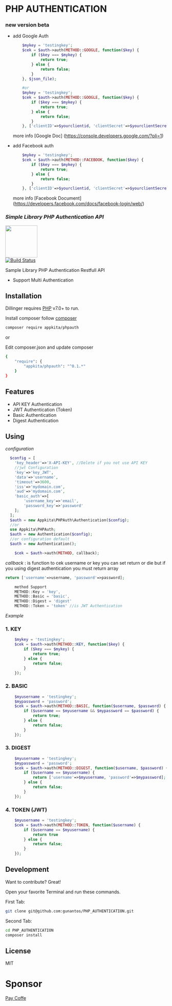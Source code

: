 # PHP AUTHENTICATION

### new version beta

- add Google Auth

  ```php
      $mykey = 'testingkey';
      $cek = $auth->auth(METHOD::GOOGLE, function($key) {
          if ($key === $mykey) {
              return true;
          } else {
              return false;
          }
      }, $json_file);

      #or
      $mykey = 'testingkey';
      $cek = $auth->auth(METHOD::GOOGLE, function($key) {
          if ($key === $mykey) {
              return true;
          } else {
              return false;
          }
      }, ['clientID'=>$yourclientid, 'clientSecret'=>$yourclientSecret, 'redirectUri'=>$redirect_url, 'scope'=>$scope]);
  ```

  more info [Google Doc] (https://console.developers.google.com/?pli=1)

- add Facebook auth

  ```php
      $mykey = 'testingkey';
      $cek = $auth->auth(METHOD::FACEBOOK, function($key) {
          if ($key === $mykey) {
              return true;
          } else {
              return false;
          }
      }, ['clientID'=>$yourclientid, 'clientSecret'=>$yourclientSecret, 'redirectUri'=>$redirect_url, 'scope'=>$scope]);
  ```

  more info [Facebook Document] (https://developers.facebook.com/docs/facebook-login/web/)

### _Simple Library PHP Authentication API_

<a href="https://app-kita.com" alt="app-kita, app kita"><img src="https://app-kita.com/img/logo-teks.965d24bf.png" width="100"></a><br>
[![Build Status](https://www.travis-ci.com/gunantos/PHP_AUTHENTICATION.svg?branch=main)](https://www.travis-ci.com/gunantos/PHP_AUTHENTICATION)

Sample Library PHP Authentication Restfull API

- Support Multi Authentication

## Installation

Dillinger requires [PHP](https://php.net/) v7.0+ to run.

Install composer follow [composer](https://getcomposer.org/download/)

```sh
composer require appkita/phpauth
```

or

Edit composer.json and update composer

```sh
{
    "require": {
        "appkita/phpauth": "^0.1.*"
    }
}
```

## Features

- API KEY Authentication
- JWT Authentication (Token)
- Basic Authentication
- Digest Authentication

## Using

_configuration_

```php
  $config = [
    'key_header'=>'X-API-KEY', //Delete if you not use API KEY
    //jwt Configuration
    'key'=>'key_JWT',
    'data'=>'username',
    'timeout'=>3600,
    'iss'=>'mydomain.com',
    'aud'=>'mydomain.com',
    'basic_auth'=>[
        'username_key'=>'email',
        'password_key'=>'password'
    ];
  ];
  $auth = new Appkita\PHPAuth\Authentication($config);
  //or
  use Appkita\PHPAuth;
  $auth = new Authentication($config);
  //or configuration default
  $auth = new Authentication();
```

```php
    $cek = $auth->auth(METHOD, callback);
```

_callback_ : is function to cek username or key you can set return or die
but if you using digest authentication you must return array

```php
return ['username'=>username, 'password'=>password];
```

```js
    method Support
    METHOD::Key = 'key',
    METHOD::Basic = 'basic',
    METHOD::Digest = 'digest'
    METHOD::Token = 'token' //is JWT Authentication

```

_Example_

### 1. KEY

```php
    $mykey = 'testingkey';
    $cek = $auth->auth(METHOD::KEY, function($key) {
        if ($key === $mykey) {
            return true;
        } else {
            return false;
        }
    });
```

### 2. BASIC

```php
    $myusername = 'testingkey';
    $mypassword = 'password';
    $cek = $auth->auth(METHOD::BASIC, function($username, $password) {
        if ($username == $myusername && $mypassword == $password) {
            return true;
        } else {
            return false;
        }
    });
```

### 3. DIGEST

```php
    $myusername = 'testingkey';
    $mypassword = 'password';
    $cek = $auth->auth(METHOD::DIGEST, function($username, $password) {
        if ($username == $myusername) {
            return ['username'=>$myusername, 'password'=>$mypassword];
        } else {
            return false;
        }
    });
```

### 4. TOKEN (JWT)

```php
    $myusername = 'testingkey';
    $cek = $auth->auth(METHOD::TOKEN, function($username) {
        if ($username == $myusername) {
            return true
        } else {
            return false;
        }
    });
```

## Development

Want to contribute? Great!

Open your favorite Terminal and run these commands.

First Tab:

```sh
git clone git@github.com:gunantos/PHP_AUTHENTICATION.git
```

Second Tab:

```sh
cd PHP_AUTHENTICATION
composer install
```

## License

MIT

# Sponsor

[Pay Coffe](https://sponsor.app-kita.net)
